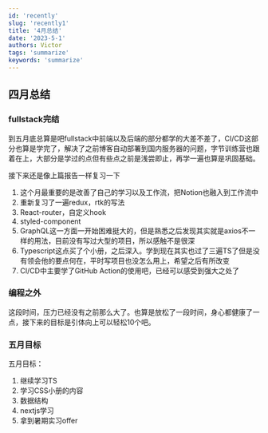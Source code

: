 ```yaml
---
id: 'recently'
slug: 'recently1'
title: '4月总结'
date: '2023-5-1'
authors: Victor
tags: 'summarize'
keywords: 'summarize'
---
```


## 四月总结

### fullstack完结

到五月底总算是吧fullstack中前端以及后端的部分都学的大差不差了，CI/CD这部分也算是学完了，解决了之前博客自动部署到国内服务器的问题，字节训练营也跟着在上，大部分是学过的点但有些点之前是浅尝即止，再学一遍也算是巩固基础。

接下来还是像上篇报告一样复习一下

1. 这个月最重要的是改善了自己的学习以及工作流，把Notion也融入到工作流中
2. 重新复习了一遍redux，rtk的写法
3. React-router，自定义hook
4. styled-component
5. GraphQL这一方面一开始困难挺大的，但是熟悉之后发现其实就是axios不一样的用法，目前没有写过大型的项目，所以感触不是很深
6. Typescript这点买了个小册，之后深入。学到现在其实也过了三遍TS了但是没有领会他的要点何在，平时写项目也没怎么用上，希望之后有所改变
7. CI/CD中主要学了GitHub Action的使用吧，已经可以感受到强大之处了

### 编程之外

这段时间，压力已经没有之前那么大了。也算是放松了一段时间，身心都健康了一点，接下来的目标是引体向上可以轻松10个吧。

### 五月目标

五月目标：

1. 继续学习TS
2. 学习CSS小册的内容
3. 数据结构
4. nextjs学习
5. 拿到暑期实习offer
